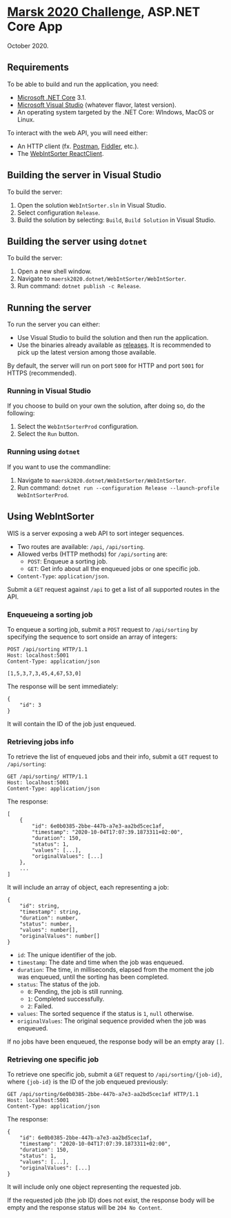 # [Marsk 2020 Challenge](Challenge.md), ASP.NET Core App
October 2020.

## Requirements
To be able to build and run the application, you need:

- [Microsoft .NET Core](https://dotnet.microsoft.com/download) 3.1.
- [Microsoft Visual Studio](https://visualstudio.microsoft.com/) (whatever flavor, latest version).
- An operating system targeted by the .NET Core: WIndows, MacOS or Linux.

To interact with the web API, you will need either:

- An HTTP client (fx. [Postman](https://www.postman.com/), [Fiddler](https://www.telerik.com/download/fiddler), etc.).
- The [WebIntSorter ReactClient](WebIntSorter/WebIntSorter.ReactClient/README.md).

## Building the server in Visual Studio
To build the server:

1. Open the solution `WebIntSorter.sln` in Visual Studio.
2. Select configuration `Release`.
3. Build the solution by selecting: `Build`, `Build Solution` in Visual Studio.

## Building the server using `dotnet`
To build the server:

1. Open a new shell window.
2. Navigate to `maersk2020.dotnet/WebIntSorter/WebIntSorter`.
3. Run command: `dotnet publish -c Release`.

## Running the server
To run the server you can either:

- Use Visual Studio to build the solution and then run the application.
- Use the binaries already available as [releases](https://github.com/andry-tino/coding-challenges/releases). It is recommended to pick up the latest version among those available.

By default, the server will run on port `5000` for HTTP and port `5001` for HTTPS (recommended).

### Running in Visual Studio
If you choose to build on your own the solution, after doing so, do the following:

1. Select the `WebIntSorterProd` configuration.
2. Select the `Run` button.

### Running using `dotnet`
If you want to use the commandline:

1. Navigate to `maersk2020.dotnet/WebIntSorter/WebIntSorter`.
2. Run command: `dotnet run --configuration Release --launch-profile WebIntSorterProd`.

## Using WebIntSorter
WIS is a server exposing a web API to sort integer sequences.

- Two routes are available: `/api`, `/api/sorting`.
- Allowed verbs  (HTTP methods) for `/api/sorting` are:
    - `POST`: Enqueue a sorting job.
	- `GET`: Get info about all the enqueued jobs or one specific job.
- `Content-Type`: `application/json`.

Submit a `GET` request against `/api` to get a list of all supported routes in the API.

### Enqueueing a sorting job
To enqueue a sorting job, submit a `POST` request to `/api/sorting` by specifying the sequence to sort onside an array of integers:

```
POST /api/sorting HTTP/1.1
Host: localhost:5001
Content-Type: application/json

[1,5,3,7,3,45,4,67,53,0]
```

The response will be sent immediately:

```
{
    "id": 3
}
```

It will contain the ID of the job just enqueued.

### Retrieving jobs info
To retrieve the list of enqueued jobs and their info, submit a `GET` request to `/api/sorting`:

```
GET /api/sorting/ HTTP/1.1
Host: localhost:5001
Content-Type: application/json
```

The response:

```
[
	{
		"id": 6e0b0385-2bbe-447b-a7e3-aa2bd5cec1af,
		"timestamp": "2020-10-04T17:07:39.1873311+02:00",
		"duration": 150,
		"status": 1,
		"values": [...],
		"originalValues": [...]
	},
	...
]
```

It will include an array of object, each representing a job:

```
{
	"id": string,
	"timestamp": string,
	"duration": number,
	"status": number,
	"values": number[],
	"originalValues": number[]
}
```

- `id`: The unique identifier of the job.
- `timestamp`: The date and time when the job was enqueued.
- `duration`: The time, in milliseconds, elapsed from the moment the job was enqueued, until the sorting has been completed.
- `status`: The status of the job.
    - `0`: Pending, the job is still running.
	- `1`: Completed successfully.
	- `2`: Failed.
- `values`: The sorted sequence if the status is `1`, `null` otherwise.
- `originalValues`: The original sequence provided when the job was enqueued.

If no jobs have been enqueued, the response body will be an empty aray `[]`.

### Retrieving one specific job
To retrieve one specific job, submit a `GET` request to `/api/sorting/{job-id}`, where
`{job-id}` is the ID of the job enqueued previously:

```
GET /api/sorting/6e0b0385-2bbe-447b-a7e3-aa2bd5cec1af HTTP/1.1
Host: localhost:5001
Content-Type: application/json
```

The response:

```
{
	"id": 6e0b0385-2bbe-447b-a7e3-aa2bd5cec1af,
	"timestamp": "2020-10-04T17:07:39.1873311+02:00",
	"duration": 150,
	"status": 1,
	"values": [...],
	"originalValues": [...]
}
```

It will include only one object representing the requested job.

If the requested job (the job ID) does not exist, the response body will be empty and the response status will be `204 No Content`.

